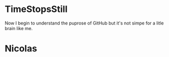 # TimeStopsStill
Now I begin to understand the puprose of GitHub but it's not simpe for a litle brain like me.

# Nicolas
